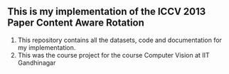 ## This is my implementation of the ICCV 2013 Paper Content Aware Rotation
1. This repository contains all the datasets, code and documentation for my implementation. 
2. This was the course project for the course Computer Vision at IIT Gandhinagar
